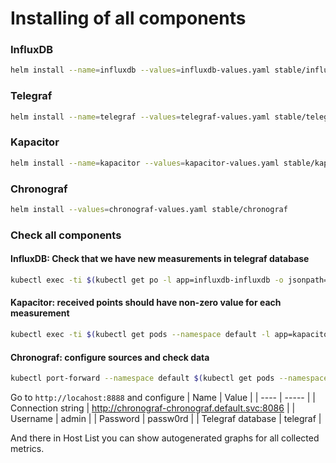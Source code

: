 # Installing of all components
### InfluxDB

```bash
helm install --name=influxdb --values=influxdb-values.yaml stable/influxdb
```

### Telegraf
```bash
helm install --name=telegraf --values=telegraf-values.yaml stable/telegraf
```

### Kapacitor
```bash
helm install --name=kapacitor --values=kapacitor-values.yaml stable/kapacitor
```

### Chronograf
```bash
helm install --values=chronograf-values.yaml stable/chronograf
```

### Check all components
#### InfluxDB: Check that we have new measurements in telegraf database
```bash
kubectl exec -ti $(kubectl get po -l app=influxdb-influxdb -o jsonpath='{.items[0].metadata.name}') influx -- -database telegraf -execute "show measurements"
```

#### Kapacitor: received points should have non-zero value for each measurement
```bash
kubectl exec -ti $(kubectl get pods --namespace default -l app=kapacitor-kapacitor -o jsonpath='{ .items[0].metadata.name }') -- kapacitor stats ingress | ( read -r head; printf '%s\n' "$head"; grep telegraf )
```

#### Chronograf: configure sources and check data
```bash
kubectl port-forward --namespace default $(kubectl get pods --namespace default -l app=chronograf-chronograf -o jsonpath='{ .items[0].metadata.name }') 8888
```
Go to `http://locahost:8888` and configure
| Name | Value |
| ---- | ----- |
| Connection string | http://chronograf-chronograf.default.svc:8086 |
| Username | admin |
| Password | passw0rd |
| Telegraf database | telegraf |

And there in Host List you can show autogenerated graphs for all collected metrics.
